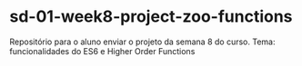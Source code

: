 # sd-01-week8-project-zoo-functions
Repositório para o aluno enviar o projeto da semana 8 do curso. Tema: funcionalidades do ES6 e Higher Order Functions
